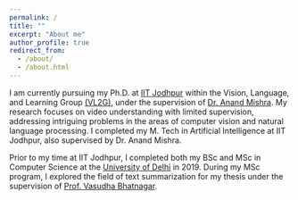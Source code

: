 ```yaml
---
permalink: /
title: ""
excerpt: "About me"
author_profile: true
redirect_from: 
  - /about/
  - /about.html
---
```

I am currently pursuing my Ph.D. at [IIT Jodhpur](https://iitj.ac.in/) within the Vision, Language, and Learning Group [(VL2G)](https://vl2g.github.io/), under the supervision of [Dr. Anand Mishra](https://anandmishra22.github.io/). My research focuses on video understanding with limited supervision, addressing intriguing problems in the areas of computer vision and natural language processing. I completed my M. Tech in Artificial Intelligence at IIT Jodhpur, also supervised by Dr. Anand Mishra.

Prior to my time at IIT Jodhpur, I completed both my BSc and MSc in Computer Science at the [University of Delhi](https://cs.du.ac.in/) in 2019. During my MSc program, I explored the field of text summarization for my thesis under the supervision of [Prof. Vasudha Bhatnagar](https://people1.du.ac.in/~vbhatnagar/).

<!--
<div class="news-scroll" markdown="1">
## News
- **[Dec 2023]** Attended Research Week with Google.
- **[Dec 2023]** Presented my CVPR 23 work at Vision India, ICVGIP.
- **[Dec 2023]** My work on One-shot object localization in Videos got accepted in AAAI 24.
- **[Oct 2023]** Presented my work in the AI India track (AIML-Sys 2023).
- **[Sep 2023]** I will serve as a reviewer for ICLR 2024.
- **[Aug 2023]** Awarded ICCV 23 DEI travel grant.   
- **[April 2023]** Our work on the flowchart to code generation got accepted in [**ICDAR 2023**](https://icdar2023.org/important-dates/). 
- **[March 2023]** I will serve as a reviewer for NuerIPS 2023.  
- **[March 2023]** Awarded Google, Microsoft, CVPR DEI, and ACM Travel Grant for attending CVPR 2023 in Vancouver, Canada. 
- **[Feb 2023]** My work on Few-shot Referring Relatiohsip got accepted in [**CVPR 2023**](https://cvpr2023.thecvf.com/). 
- **[Jan 2023]** Presented state-of-the-art Seminar (SOTA) on Interpreting Video Content using Limited Labels. 
- **[Dec 2022]** Given a tutorial on Sequence Models during 1st Winter School on Responsible AI organized by IIT Jodhpur. 
- **[Dec 2022]** Attended ICVGIP 2022 at IIT Gandhinagar. 
- **[Sep 2022]** Presented my work during the Youth Conclave organized by INAE-SERB, IIT Jodhpur 2022. 
- **[Jun 2022]** Attended CVPR 2022 virtually.
- **[Jan 2022]** Selected to attend the Research Week with Google in the CV track.
- **[Dec 2021]** Attended ICVGIP 2022 at IIT Jodhpur. 

</div>

-->

